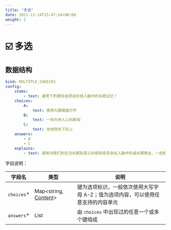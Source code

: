 ```yaml
---
title: "多选"
date: 2021-11-14T15:47:14+08:00
weight: 2
---
```


# ☑️ 多选

## 数据结构

```yaml
kind: MULTIPLE_CHOICES
config:
	stems:
		- text: 通常下列哪些选项会形成人脑中的长期记忆？
	choices:
		A:
			text: 使用九键键盘打字
		B:
			text: 一则大快人心的新闻
		C:
			text: 坐地铁先下后上
	answers:
		- A
		- C
	explains:
		- text: 通常对我们的生活长期有意义的感知信号会在人脑中形成长期表达，一些即时有效，用后即废的信号会形成短期表达
```

字段说明：

| 字段名     | 类型                                                         | 说明                                                         |
| ---------- | ------------------------------------------------------------ | ------------------------------------------------------------ |
| `choices`* | Map<string, [Content](/nerds-docs/docs/quiz/question_types/#内容单元)> | 键为选项标识，一般依次使用大写字母 A-Z；值为选项内容，可以使用任意支持的内容单元 |
| `answers`* | List<string>                                                 | 由 `choices` 中出现过的任意一个或多个键组成                  |

